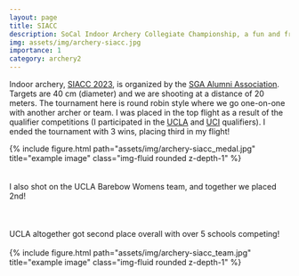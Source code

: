 ```yaml
---
layout: page
title: SIACC
description: SoCal Indoor Archery Collegiate Championship, a fun and friendly collegiate tournament!
img: assets/img/archery-siacc.jpg
importance: 1
category: archery2
---
```


Indoor archery, <a href="https://www.betweenends.com/tournament/1136/">SIACC 2023</a>, is organized by the <a href="https://sgaalumni.org/siacc">SGA Alumni Association</a>. Targets are 40 cm (diameter) and we are shooting at a distance of 20 meters. The tournament here is round robin style where we go one-on-one with another archer or team. I was placed in the top flight as a result of the qualifier competitions (I participated in the <a href="https://www.betweenends.com/tournament/1123/">UCLA</a> and <a href="https://www.betweenends.com/tournament/1126/">UCI</a> qualifiers). I ended the tournament with 3 wins, placing third in my flight! 

<div class="row">
    <div class="col-sm-8 mt-2 mt-md-0">
        {% include figure.html path="assets/img/archery-siacc_medal.jpg" title="example image" class="img-fluid rounded z-depth-1" %}
    </div>
    <div class="col-sm-4 mt-2 mt-md-0">
        <br>
        <br>
        <div>
            I also shot on the UCLA Barebow Womens team, and together we placed 2nd!
        </div>
        <br>
        <br>
    </div>
</div>

<br>
UCLA altogether got second place overall with over 5 schools competing!
<br>
<br>

<div class="row">
    {% include figure.html path="assets/img/archery-siacc_team.jpg" title="example image" class="img-fluid rounded z-depth-1" %}
</div>